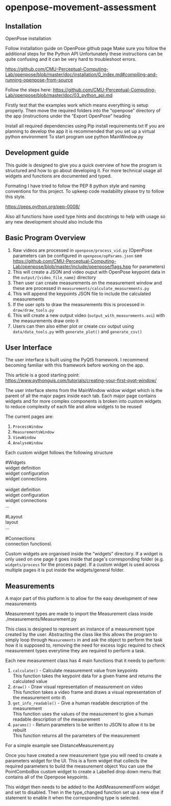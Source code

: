 # openpose-movement-assessment


## Installation


OpenPose installation

Follow installation guide on OpenPose github page
Make sure you follow the additional steps for the Python API
Unfortunately these instructions can be quite confusing and it can be very hard to troubleshoot errors. 

https://github.com/CMU-Perceptual-Computing-Lab/openpose/blob/master/doc/installation/0_index.md#compiling-and-running-openpose-from-source



Follow the steps here:
https://github.com/CMU-Perceptual-Computing-Lab/openpose/blob/master/doc/03_python_api.md

Firstly test that the examples work which means everything is setup properly.
Then move the required folders into the “openpose” directory of the app (instructions under the “Export OpenPose” heading

Install all required dependencies using
Pip install requirements.txt
If you are planning to develop the app it is recommended that you set up a virtual python environment
To start program use python MainWindow.py

## Development guide
This guide is designed to give you a quick overview of how the program is structured and how to go about developing it. For more technical usage all widgets and functions are documented and typed. 

Formating
I have tried to follow the PEP 8 python style and naming conventions for this project. To upkeep code readability please try to follow this style.

https://peps.python.org/pep-0008/

Also all functions have used type hints and docstrings to help with usage so any new development should also include this


## Basic Program Overview

1. Raw videos are processed in `openpose/process_vid.py` (OpenPose parameters can be configured in `openpose/opParams.json` see https://github.com/CMU-Perceptual-Computing-Lab/openpose/blob/master/include/openpose/flags.hpp for parameters)
2. This will create a JSON and video ouput with OpenPose keypoint data in the `output/{video_file_name}` directory
3. Then user can create measurements on the measurement window and these are processed in `measurements/calculate_measurements.py`
4. This will append the keypoints JSON file to include the calculated measurements
5. If the user opts to draw the measurements this is processed in `draw/draw_tools.py`
6. This will create a new output video (`output_with_measurements.avi`) with the measurements draw onto it
7. Users can then also either plot or create csv output using `data/data_tools.py` with `generate_plot()` and `generate_csv()`


## User Interface

The user interface is built using the PyQt5 framework. I recommend becoming familiar with this framework before working on the app.

This article is a good starting point:
https://www.pythonguis.com/tutorials/creating-your-first-pyqt-window/


The user interface stems from the MainWindow widow widget which is the parent of all the major pages inside each tab.
Each major page contains widgets and for more complex components is broken into custom widgets to reduce complexity of each file and allow widgets to be reused

The current pages are:
1. `ProcessWindow`
2. `MeasurementsWindow`
3. `ViewWindow`
4. `AnalyseWindow`

Each custom widget follows the following structure

#Widgets\
widget definition\
widget configuration\
widget connections\
\
widget definition\
widget configuration\
widget connections\
…\
\
#Layout\
layout \
…\
\
#Connections\
connection functions\

Custom widgets are organised inside the “widgets” directory. If a widget is only used on one page it goes inside that page's corresponding folder (e.g. `widgets/process` for the process page). If a custom widget is used across multiple pages it is put inside the widgets/general folder.



## Measurements

A major part of this platform is to allow for the easy development of new measurements

Measurement types are made to import the Measurement class inside ./measurements/Measurement.py

This class is designed to represent an instance of a measurement type created by the user.
Abstracting the class like this allows the program to simply loop through `Measurements` in and ask the object to perform the task how it is supposed to, removing the need for excess logic required to check measurement types everytime they are required to perform a task.

Each new measurement class has 4 main functions that it needs to perform:

1. `calculate()` - Calculate measurement value from keypoints\
This function takes the keypoint data for a given frame and returns the calculated value
2. `draw()` - Draw visual representation of measurement on video\
This function takes a video frame and draws a visual representation of the measurement onto it\
3. `get_info_readable()` - Give a human readable description of the measurement\
This function uses the values of the measurement to give a human readable description of the measurement
4. `params()` - Return parameters to be written to JSON to allow it to be rebuilt\
This function returns all the parameters of the measurement

For a simple example see DistanceMeasurement.py

Once you have created a new measurement type you will need to create a parameters widget for the UI. 
This is a form widget that collects the required parameters to build the measurement object
You can use the PointComboBox custom widget to create a Labelled drop down menu that contains all of the Openpose keypoints.

This widget then needs to be added to the AddMeasurementForm widget and set to disabled.
Then in the type_changed function set up a new else if statement to enable it when the corresponding type is selected.


